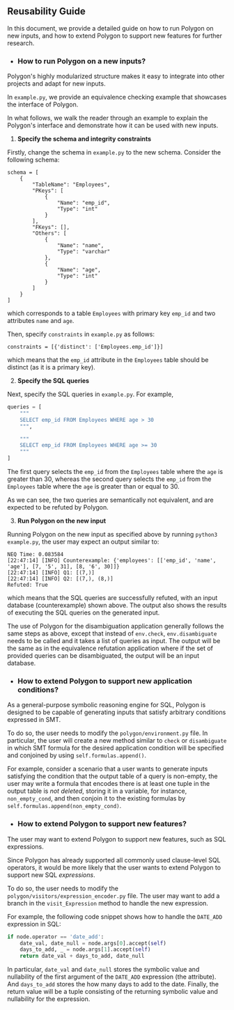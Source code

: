 ## Reusability Guide

In this document, we provide a detailed guide on how to run Polygon on new inputs, and how to extend Polygon
to support new features for further research.


- ### How to run Polygon on a new inputs?

Polygon's highly modularized structure makes it easy to integrate into other projects and adapt for new inputs.

In `example.py`, we provide an equivalence checking example that showcases the interface of Polygon.

In what follows, we walk the reader through an example to explain the Polygon's interface and demonstrate how it
can be used with new inputs.

1. **Specify the schema and integrity constraints**

Firstly, change the schema in `example.py` to the new schema.
Consider the following schema:

```
schema = [
    {
        "TableName": "Employees",
        "PKeys": [
            {
                "Name": "emp_id",
                "Type": "int"
            }
        ],
        "FKeys": [],
        "Others": [
            {
                "Name": "name",
                "Type": "varchar"
            },
            {
                "Name": "age",
                "Type": "int"
            }
        ]
    }
]
```

which corresponds to a table `Employees` with primary key `emp_id` and two
attributes `name` and `age`.

Then, specify `constraints` in `example.py` as follows:

```
constraints = [{'distinct': ['Employees.emp_id']}]
```

which means that the `emp_id` attribute in the `Employees` table should be distinct
(as it is a primary key).


2. **Specify the SQL queries**

Next, specify the SQL queries in `example.py`.  For example,


```python
queries = [
    """
    SELECT emp_id FROM Employees WHERE age > 30
    """,

    """
    SELECT emp_id FROM Employees WHERE age >= 30
    """
]
```

The first query selects the `emp_id` from the `Employees` table where the `age` is greater than 30,
whereas the second query selects the `emp_id` from the `Employees` table where the `age` is greater than or equal to 30.

As we can see, the two queries are semantically not equivalent, and are expected to be refuted by Polygon.

3. **Run Polygon on the new input**

Running Polygon on the new input as specified above by running `python3 example.py`, the user may expect an output similar to:

```
NEQ Time: 0.083584
[22:47:14] [INFO] Counterexample: {'employees': [['emp_id', 'name', 'age'], [7, '5', 31], [8, '6', 30]]}
[22:47:14] [INFO] Q1: [(7,)]
[22:47:14] [INFO] Q2: [(7,), (8,)]
Refuted: True
```

which means that the SQL queries are successfully refuted, with an input database (counterexample) shown above.
The output also shows the results of executing the SQL queries on the generated input.

The use of Polygon for the disambiguation application generally follows the same steps as above,
except that instead of `env.check`, `env.disambiguate` needs to be called and it takes
a list of queries as input. The output will be the same as in the equivalence
refutation application where if the set of provided queries can be disambiguated,
the output will be an input database.

- ### How to extend Polygon to support new application conditions?

As a general-purpose symbolic reasoning engine for SQL, Polygon is designed to be capable of generating inputs
that satisfy arbitrary conditions expressed in SMT.

To do so, the user needs to modify the `polygon/environment.py` file. In particular, the user will create
a new method similar to `check` or `disambiguate` in which SMT formula for the desired application condition
will be specified and conjoined by using `self.formulas.append()`.

For example, consider a scenario that a user wants to generate inputs satisfying the condition that the output
table of a query is non-empty, the user may write a formula that encodes there is at least one tuple in the
output table is *not deleted*, storing it in a variable, for instance, `non_empty_cond`, and then conjoin it
to the existing formulas by `self.formulas.append(non_empty_cond)`.


- ### How to extend Polygon to support new features?

The user may want to extend Polygon to support new features, such as SQL expressions.

Since Polygon has already supported all commonly used clause-level SQL operators, it would be more likely
that the user wants to extend Polygon to support new SQL *expressions*.

To do so, the user needs to modify the `polygon/visitors/expression_encoder.py` file.
The user may want to add a branch in the `visit_Expression` method to handle the new expression.

For example, the following code snippet shows how to handle the `DATE_ADD` expression in SQL:

```python
if node.operator == 'date_add':
    date_val, date_null = node.args[0].accept(self)
    days_to_add, _ = node.args[1].accept(self)
    return date_val + days_to_add, date_null
```

In particular, `date_val` and `date_null` stores the symbolic value and nullability of the first argument
of the `DATE_ADD` expression (the attribute). And `days_to_add` stores the how many days to add to the date.
Finally, the return value will be a tuple consisting of the returning symbolic value and nullability for the
expression.
